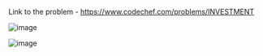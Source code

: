 Link to the problem - https://www.codechef.com/problems/INVESTMENT


![image](https://user-images.githubusercontent.com/57552973/230951071-a14cf941-6cd4-49f5-b14b-13507e8e6efc.png)


![image](https://user-images.githubusercontent.com/57552973/230951107-a08be49a-9298-4855-b69a-0679b2cd196c.png)
